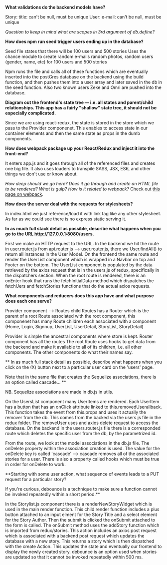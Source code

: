 **What validations do the backend models have?**

Story:  title: can't be null, must be unique
User: e-mail: can't be null, must be unique

*Question to keep in mind what are scopes in 3rd argument of db.define?*

**How does npm run seed trigger users ending up in the database?**

Seed file states that there will be 100 users and 500 stories
Uses the chance module to create random e-mails random photos, random users (gender, name, etc)
for 100 users and 500 stories

Npm runs the file and calls all of these functions which are eventually inserted into the postGres database on the backend using the build function, and then pushes them into a user array and later saved in the db in the seed function.  Also two known users Zeke and Omri are pushed into the database.

**Diagram out the frontend's state tree — i.e. all states and parent/child relationships. This app has a fairly "shallow" state tree, it should not be especially complicated.**

Since we are using react-redux, the state is stored in the store which we pass to the Provider componenet.  This enables to access state in our container elements and then the same state as props in the dumb components.


**How does webpack package up your React/Redux and inject it into the front-end?**

It enters app.js and it goes through all of the referenced files and creates one big file.  It also uses loaders to transpile SASS, JSX, ES6, and other things we don't use or know about.

*How deep should we go here? Does it go through and create an HTML file to be rendered?*
*What is gulp? How is it related to webpack?*
Check out [this page on webpack](http://jpsierens.com/tutorial-react-redux-webpack/).

**How does the server deal with the requests for stylesheets?**

In index.html we just reference/load it with link tag like any other stylesheet. As far as we could see there is no express static serving it.

**In as much full stack detail as possible, describe what happens when you go to the URL http://127.0.0.1:8080/users.**

First we make an HTTP request to the URL.  In the backend we hit the route in user.router.js from api.router.js --> user.router.js, there we User.findAll() to return all instances in the User Model. On the frontend the same route and render the UserList component which is wrapped in a Navbar on top and Footer on the bottom.  The UserList component is populated by the data retrieved by the axios request that is in the users.js of redux, specifically in the dispatchers section.  When the root route is rendered, there is an onEnter hook that runs the fetchInitialData method which dispatches the fetchUers and fetchStories functions that do the actual axios requests.

**What components and reducers does this app have and what purpose does each one serve?**

Provider component --> Routes child
Routes has a Router which is the parent of a root Route associated with the root component, this componenet has many Route children each associated with a component (Home, Login, Signnup, UserList, UserDetail, StoryList, StoryDetail)

Provider is simple the ancestral components where store is kept.
Router component has all the routes
The root Route uses hooks to get data from the backend and make it available to all of its children, i.e. all other components.
The other components do what their names say.

** In as much full stack detail as possible, describe what happens when you click on the (X) button next to a particular user card on the 'users' page.

Note that in the same file that creates the Sequelize associations, there is an option called cascade… **

NB. Sequelize associations are made in db.js in utils.


On the UsersList component many UserItems are rendered.  Each UserItem has a button that has an onClick attribute linked to this.removedUserallback.  This function takes the event from this.props and uses it actually the remover from the db.  This comes from the backed via the users.js file in the redux folder.  The removeUser uses and axios delete request to access the database.  On the backend in the users.router.js file there is a corresponded route which deletes the specific user from the db, by the parametrized id.

From the route, we look at the model associations in the db.js file.  The onDelete property within the association creation is used.  The value for the onDelete key is called 'cascade' --> cascade removes all of the associated stories for a user.  There is also a property called hooks which must be true in order for onDelete to work.  


**Starting with some user action, what sequence of events leads to a PUT request for a particular story?

If you're curious, debounce is a technique to make sure a function cannot be invoked repeatedly within a short period.**

In the Storylist.js component there is a renderNewStoryWidget which is used in the main render function.  This child render function includes a plus button attached to an input elment for the Story Title and a select element for the Story Author.  Then the submit is clicked the onSubmit attached to the form is called.  The onSubmit method uses the addStory function which is imported from redux/stories.  This action includes an axios post request which is associated with a backend post request which updates the database with a new story.  This returns a story which is then dispatched with the create Action. This updates the state and eventually our frontend to display the newly created story.  debounce is an option used when stories are updated so that it cannot be invoked repeatedly within 500 ms.

